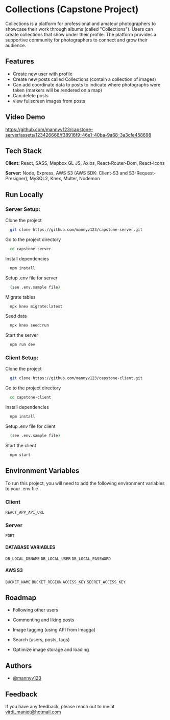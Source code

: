 # Collections (Capstone Project)

Collections is a platform for professional and amateur photographers to showcase their work through albums (called "Collections"). Users can create collections that show under their profile. The platform provides a supportive community for photographers to connect and grow their audience.

## Features

-   Create new user with profile
-   Create new posts called Collections (contain a collection of images)
-   Can add coordinate data to posts to indicate where photographs were taken (markers will be rendered on a map)
-   Can delete posts
-   view fullscreen images from posts

## Video Demo
https://github.com/mannyv123/capstone-server/assets/123426666/f38916f9-46e1-40ba-9a68-3a3cfe458698

## Tech Stack

**Client:** React, SASS, Mapbox GL JS, Axios, React-Router-Dom, React-Icons

**Server:** Node, Express, AWS S3 (AWS SDK: Client-S3 and S3-Request-Presigner), MySQL2, Knex, Multer, Nodemon

## Run Locally

### Server Setup:

Clone the project

```bash
  git clone https://github.com/mannyv123/capstone-server.git
```

Go to the project directory

```bash
  cd capstone-server
```

Install dependencies

```bash
  npm install
```

Setup .env file for server

```bash
  (see .env.sample file)
```

Migrate tables

```bash
  npx knex migrate:latest
```

Seed data

```bash
  npx knex seed:run
```

Start the server

```bash
  npm run dev
```

### Client Setup:

Clone the project

```bash
  git clone https://github.com/mannyv123/capstone-client.git
```

Go to the project directory

```bash
  cd capstone-client
```

Install dependencies

```bash
  npm install
```

Setup .env file for client

```bash
  (see .env.sample file)
```

Start the client

```bash
  npm start
```

## Environment Variables

To run this project, you will need to add the following environment variables to your .env file

### Client

`REACT_APP_API_URL`

### Server

`PORT`

#### DATABASE VARIABLES

`DB_LOCAL_DBNAME`
`DB_LOCAL_USER`
`DB_LOCAL_PASSWORD`

#### AWS S3

`BUCKET_NAME`
`BUCKET_REGION`
`ACCESS_KEY`
`SECRET_ACCESS_KEY`

## Roadmap

-   Following other users

-   Commenting and liking posts

-   Image tagging (using API from Imagga)

-   Search (users, posts, tags)

-   Optimize image storage and loading

## Authors

-   [@mannyv123](https://github.com/mannyv123)

## Feedback

If you have any feedback, please reach out to me at virdi_manjot@hotmail.com
